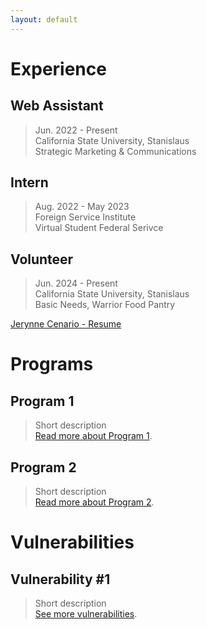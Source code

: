 ```yaml
---
layout: default
---
```


# Experience

## Web Assistant

> Jun. 2022 - Present <br />
> California State University, Stanislaus <br />
> Strategic Marketing & Communications <br />

## Intern

> Aug. 2022 - May 2023 <br />
> Foreign Service Institute <br />
> Virtual Student Federal Serivce <br />

## Volunteer

> Jun. 2024 - Present <br />
> California State University, Stanislaus <br />
> Basic Needs, Warrior Food Pantry <br />

[Jerynne Cenario - Resume](https://1drv.ms/b/c/f2fda4dd8cee4f79/EZOFeGo2qzxKo8QziQ-02pQBlixKX_sIasGAUxRvzOR5Ng?e=V3OCmh)

# Programs

## Program 1

> Short description <br />
> [Read more about Program 1](./another-page.html).

## Program 2

> Short description <br />
> [Read more about Program 2](./another-page.html).

# Vulnerabilities

## Vulnerability #1

> Short description <br />
> [See more vulnerabilities](./another-page.html).
